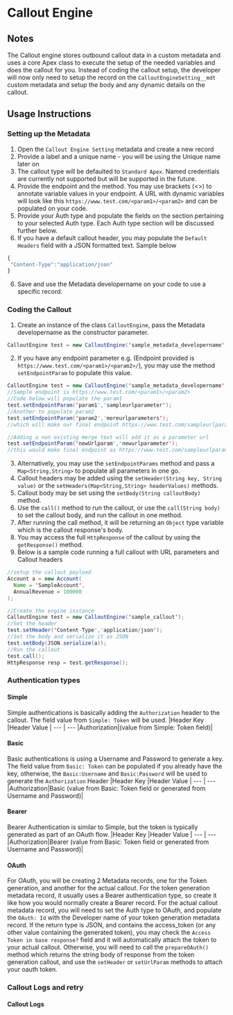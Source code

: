 # Callout Engine

## Notes

The Callout engine stores outbound callout data in a custom metadata and uses a core Apex class to execute the setup of the needed variables and does the callout for you. Instead of coding the callout setup, the developer will now only need to setup the record on the `CalloutEngineSetting__mdt` custom metadata and setup the body and any dynamic details on the callout.

## Usage Instructions
### Setting up the Metadata
1. Open the `Callout Engine Setting` metadata and create a new record
2. Provide a label and a unique name - you will be using the Unique name later on
3. The callout type will be defaulted to `Standard Apex`. Named credentials are currently not supported but will be supported in the future.
4. Provide the endpoint and the method. You may use brackets (<>) to annotate variable values in your endpoint. A URL with dynamic variables will look like this `https://www.test.com/<param1>/<param2>` and can be populated on your code.
5. Provide your Auth type and populate the fields on the section pertaining to your selected Auth type. Each Auth type section will be discussed further below.
6. If you have a default callout header, you may populate the `Default Headers` field with a JSON formatted text. Sample below
 ```javascript
 {
  "Content-Type":"application/json"
 }
 ```
6. Save and use the Metadata developername on your code to use a specific record.

### Coding the Callout
1. Create an instance of the class `CalloutEngine`, pass the Metadata developername as the constructor parameter.
```java
CalloutEngine test = new CalloutEngine('sample_metadata_developername');
```
2. If you have any endpoint parameter e.g. (Endpoint provided is `https://www.test.com/<param1>/<param2>/`), you may use the method `setEndpointParam` to populate this value.
```java
CalloutEngine test = new CalloutEngine('sample_metadata_developername');
//Sample endpoint is https://www.test.com/<param1>/<param2>
//Code below will populate the param1
test.setEndpointParam('param1','sampleurlparameter');
//Another to populate param2
test.setEndpointParam('param2','moreurlparameters');
//which will make our final endpoint https://www.test.com/sampleurlparameter/moreurlparameters

//Adding a non existing merge text will add it as a parameter url
test.setEndpointParam('newUrlparam','newurlparameter');
//this would make final endpoint as https://www.test.com/sampleurlparameter/moreurlparameters?newUrlparam=newurlparameter
```
3. Alternatively, you may use the `setEndpointParams` method and pass a `Map<String,String>` to populate all parameters in one go.
4. Callout headers may be added using the `setHeader(String key, String value)` or the `setHeaders(Map<String,String> headerValues)` methods.
5. Callout body may be set using the `setBody(String calloutBody)` method.
6. Use the `call()` method to run the callout, or use the `call(String body)` to set the callout body, and run the callout in one method.
7. After running the call method, it will be returning an `Object` type variable which is the callout response's body.
8. You may access the full `HttpResponse` of the callout by using the `getResponse()` method.
9. Below is a sample code running a full callout with URL parameters and Callout headers
```java
//setup the callout payload
Account a = new Account(
  Name = 'SampleAccount',
  AnnualRevenue = 100000
);

//Create the engine instance
CalloutEngine test = new CalloutEngine('sample_callout');
//Set the header
test.setHeader('Content-Type','application/json');
//Set the body and serialize it as JSON
test.setBody(JSON.serialize(a));
//Run the callout
test.call();
HttpResponse resp = test.getResponse();
```

### Authentication types
#### Simple
Simple authentications is basically adding the `Authorization` header to the callout. The field value from `Simple: Token` will be used. 
|Header Key |Header Value  |
--- | ---
|Authorization|(value from Simple: Token field)|

#### Basic
Basic authentications is using a Username and Password to generate a key. The field value from `Basic: Token` can be populated if you already have the key, otherwise, the `Basic:Username` and `Basic:Password` will be used to generate the `Authorization` Header 
|Header Key |Header Value  |
--- | ---
|Authorization|Basic (value from Basic: Token field or generated from Username and Password)|

#### Bearer
Bearer Authentication is similar to Simple, but the token is typically generated as part of an OAuth flow.
|Header Key |Header Value  |
--- | ---
|Authorization|Bearer (value from Basic: Token field or generated from Username and Password)|

#### OAuth
For OAuth, you will be creating 2 Metadata records, one for the Token generation, and another for the actual callout. For the token generation metadata record, it usually uses a Bearer authentication type, so create it like how you would normally create a Bearer record. For the actual callout metadata record, you will need to set the Auth type to OAuth, and populate the `OAuth: Id` with the Developer name of your token generation metadata record. If the return type is JSON, and contains the access_token (or any other value containing the generated token), you may check the `Access Token in base response?` field and it will automatically attach the token to your actual callout. Otherwise, you will need to call the `prepareOAuth()` method which returns the string body of response from the token generation callout, and use the `setHeader` or `setUrlParam` methods to attach your oauth token.


### Callout Logs and retry

#### Callout Logs





